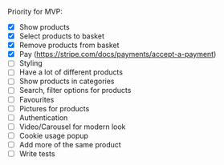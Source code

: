 Priority for MVP:
- [x] Show products
- [x] Select products to basket
- [x] Remove products from basket
- [x] Pay (https://stripe.com/docs/payments/accept-a-payment)
- [ ] Styling
- [ ] Have a lot of different products
- [ ] Show products in categories
- [ ] Search, filter options for products
- [ ] Favourites
- [ ] Pictures for products
- [ ] Authentication
- [ ] Video/Carousel for modern look
- [ ] Cookie usage popup
- [ ] Add more of the same product
- [ ] Write tests